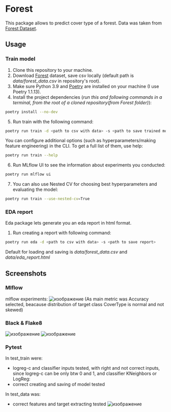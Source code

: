 # Forest

This package allows to predict cover type of a forest. Data was taken from [Forest Dataset](https://www.kaggle.com/competitions/forest-cover-type-prediction).

## Usage
### Train model
1. Clone this repository to your machine.
2. Download [Forest](https://www.kaggle.com/competitions/forest-cover-type-prediction) dataset, save csv locally (default path is *data/forest_data.csv* in repository's root).
3. Make sure Python 3.9 and [Poetry](https://python-poetry.org/docs/) are installed on your machine (I use Poetry 1.1.13).
4. Install the project dependencies (*run this and following commands in a terminal, from the root of a cloned repository(from Forest folder)*):
```sh
poetry install --no-dev
```
5. Run train with the following command:
```sh
poetry run train -d <path to csv with data> -s <path to save trained model>
```
You can configure additional options (such as hyperparameters/making feature engineering) in the CLI. To get a full list of them, use help:
```sh
poetry run train --help
```
6. Run MLflow UI to see the information about experiments you conducted:
```sh
poetry run mlflow ui
```
7. You can also use Nested CV for choosing best hyperparameters and evaluating the model:
```sh
poetry run train --use-nested-cv=True
```
### EDA report
Eda package lets generate you an eda report in html format.
1. Run creating a report with following command:
```sh
poetry run eda -d <path to csv with data> -s <path to save report>
```
Default for loading and saving is *data/forest_data.csv* and *data/eda_report.html* 

## Screenshots
### Mlflow
mlflow experiments:
![изображение](https://user-images.githubusercontent.com/44612254/167252439-52d8d943-0951-46c8-bf32-1c7908e55515.png)
(As main metric was Accuracy selected, beacause distribution of target class CoverType is normal and not skewed)

### Black & Flake8
![изображение](https://user-images.githubusercontent.com/44612254/167374487-c499b540-1f00-442f-ad55-7bef545d91b9.png)
![изображение](https://user-images.githubusercontent.com/44612254/167375179-1d3a0bc6-932c-440e-8995-b1bc491813ed.png)

### Pytest
In test_train were:
* logreg-c and classifier inputs tested, with right and not correct inputs, since logreg-c can be only btw 0 and 1, and classifier KNeighbors or LogReg:
* correct creating and saving of model tested 

In test_data was:
* correct features and target extracting tested
![изображение](https://user-images.githubusercontent.com/44612254/167865680-a4893b08-d01d-472f-9e5a-e685207af401.png)
